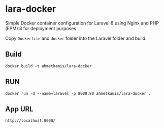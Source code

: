 # lara-docker

Simple Docker container configuration for Laravel 8 using Nginx and PHP (FPM) 8 for deployment purposes.

Copy `Dockerfile` and `docker`  folder into the Laravel folder and build.

## Build
    docker build -t ahmetkamis/lara-docker .

## RUN
    docker run -d --name=laravel -p 8000:80 ahmetkamis/lara-docker .

## App URL
    http://localhost:8000/